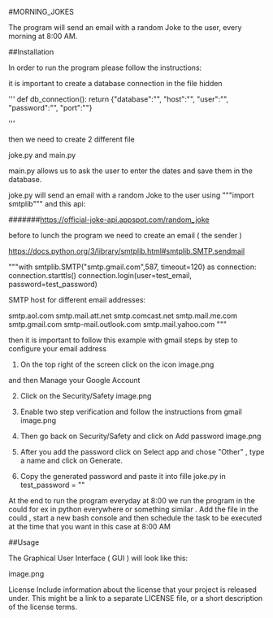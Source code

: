 #MORNING_JOKES

The program will send an email with a random Joke to the user, every morning at 8:00 AM.



##Installation

In order to run the program please follow the instructions:

it is important to create a database connection in the file hidden 

'''
def db_connection():
    return {"database":"",
                        "host":"",
                        "user":"",
                        "password":"",
                        "port":""}

'''

then we need to create 2 different file 

joke.py and main.py 

main.py allows us to ask the user to enter the dates and save them in the database.

joke.py will send an email with a random Joke to the user using """import smtplib""" and this api:

#######https://official-joke-api.appspot.com/random_joke

before to lunch the program we need to create an email ( the sender )

https://docs.python.org/3/library/smtplib.html#smtplib.SMTP.sendmail

"""with smtplib.SMTP("smtp.gmail.com",587, timeout=120) as connection:
        connection.starttls()
        connection.login(user=test_email, password=test_password)

SMTP host for different email addresses:

smtp.aol.com
smtp.mail.att.net
smtp.comcast.net
smtp.mail.me.com
smtp.gmail.com
smtp-mail.outlook.com
smtp.mail.yahoo.com    """

then it is important to follow this example with gmail steps by step to configure your email address

1. On the top right of the screen click on the icon
image.png

and then Manage your Google Account

2. Click on the Security/Safety
image.png

3. Enable two step verification and follow the instructions from gmail
image.png

4. Then go back on Security/Safety and click on Add password
image.png

5. After you add the password click on Select app and chose "Other" , type a name and click on Generate.


6. Copy the generated password and paste it into fille joke.py in  test_password = ""




At the end to run the program everyday at 8:00 we run the program in the could  for ex in python everywhere or something similar . Add the file in the could , start a new bash console and then schedule the task to be executed at the time that you want in this case at 8:00 AM



##Usage

The Graphical User Interface  ( GUI ) will look like this:

image.png




License
Include information about the license that your project is released under. This might be a link to a separate LICENSE file, or a short description of the license terms.

